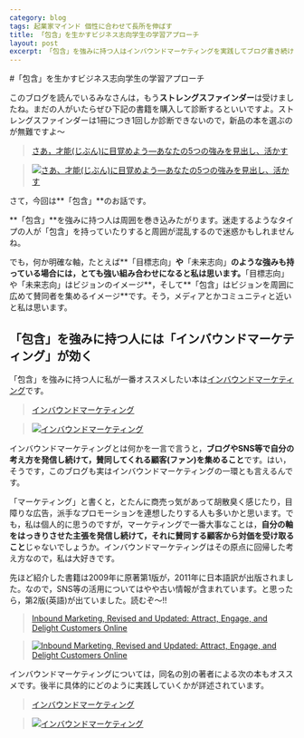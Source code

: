 ```yaml
---
category: blog
tags: 起業家マインド 個性に合わせて長所を伸ばす 
title: 「包含」を生かすビジネス志向学生の学習アプローチ
layout: post
excerpt: 「包含」を強みに持つ人はインバウンドマーケティングを実践してブログ書き続けると良いですよ。
---
```

#「包含」を生かすビジネス志向学生の学習アプローチ

このブログを読んでいるみなさんは，もう**ストレングスファインダー**は受けましたね。まだの人がいたらぜひ下記の書籍を購入して診断するといいですよ。ストレングスファインダーは1冊につき1回しか診断できないので，新品の本を選ぶのが無難ですよ〜

> [さあ，才能(じぶん)に目覚めよう―あなたの5つの強みを見出し、活かす](//www.amazon.co.jp/gp/product/4532149479/ref=as_li_ss_tl?ie=UTF8&camp=247&creative=7399&creativeASIN=4532149479&linkCode=as2&tag=zacky1972-22)

> [![さあ、才能(じぶん)に目覚めよう―あなたの5つの強みを見出し、活かす](//ws-fe.amazon-adsystem.com/widgets/q?_encoding=UTF8&ASIN=4532149479&Format=_SL160_&ID=AsinImage&MarketPlace=JP&ServiceVersion=20070822&WS=1&tag=zacky1972-22)](//www.amazon.co.jp/gp/product/4532149479/ref=as_li_ss_tl?ie=UTF8&camp=247&creative=7399&creativeASIN=4532149479&linkCode=as2&tag=zacky1972-22)

さて，今回は**「包含」**のお話です。

**「包含」**を強みに持つ人は周囲を巻き込みたがります。迷走するようなタイプの人が「包含」を持っていたりすると周囲が混乱するので迷惑かもしれませんね。

でも，何か明確な軸，たとえば**「目標志向」**や**「未来志向」**のような強みも持っている場合には，とても強い組み合わせになると私は思います。**「目標志向」や「未来志向」はビジョンのイメージ**，そして**「包含」はビジョンを周囲に広めて賛同者を集めるイメージ**です。そう，メディアとかコミュニティと近いと私は思います。

## 「包含」を強みに持つ人には「インバウンドマーケティング」が効く

「包含」を強みに持つ人に私が一番オススメしたい本は[インバウンドマーケティング](//www.amazon.co.jp/gp/product/4883999572/ref=as_li_ss_tl?ie=UTF8&camp=247&creative=7399&creativeASIN=4883999572&linkCode=as2&tag=zacky1972-22)です。

> [インバウンドマーケティング](//www.amazon.co.jp/gp/product/4883999572/ref=as_li_ss_tl?ie=UTF8&camp=247&creative=7399&creativeASIN=4883999572&linkCode=as2&tag=zacky1972-22)

> [![インバウンドマーケティング](//ws-fe.amazon-adsystem.com/widgets/q?_encoding=UTF8&ASIN=4883999572&Format=_SL160_&ID=AsinImage&MarketPlace=JP&ServiceVersion=20070822&WS=1&tag=zacky1972-22)](//www.amazon.co.jp/gp/product/4883999572/ref=as_li_ss_tl?ie=UTF8&camp=247&creative=7399&creativeASIN=4883999572&linkCode=as2&tag=zacky1972-22)

インバウンドマーケティングとは何かを一言で言うと，**ブログやSNS等で自分の考え方を発信し続けて，賛同してくれる顧客(ファン)を集めること**です。はい，そうです，このブログも実はインバウンドマーケティングの一環とも言えるんです。

「マーケティング」と書くと，とたんに商売っ気があって胡散臭く感じたり，目障りな広告，派手なプロモーションを連想したりする人も多いかと思います。でも，私は個人的に思うのですが，マーケティングで一番大事なことは，**自分の軸をはっきりさせた主張を発信し続けて，それに賛同する顧客から対価を受け取ること**じゃないでしょうか。インバウンドマーケティングはその原点に回帰した考え方なので，私は大好きです。

先ほど紹介した書籍は2009年に原著第1版が，2011年に日本語訳が出版されました。なので，SNS等の活用についてはやや古い情報が含まれています。と思ったら，第2版(英語)が出ていました。読むぞ〜!!

> [Inbound Marketing, Revised and Updated: Attract, Engage, and Delight Customers Online](//www.amazon.co.jp/gp/product/B00MIT7ALS/ref=as_li_ss_tl?ie=UTF8&camp=247&creative=7399&creativeASIN=B00MIT7ALS&linkCode=as2&tag=zacky1972-22)

> [![Inbound Marketing, Revised and Updated: Attract, Engage, and Delight Customers Online](//ws-fe.amazon-adsystem.com/widgets/q?_encoding=UTF8&ASIN=B00MIT7ALS&Format=_SL160_&ID=AsinImage&MarketPlace=JP&ServiceVersion=20070822&WS=1&tag=zacky1972-22)](//www.amazon.co.jp/gp/product/B00MIT7ALS/ref=as_li_ss_tl?ie=UTF8&camp=247&creative=7399&creativeASIN=B00MIT7ALS&linkCode=as2&tag=zacky1972-22)


インバウンドマーケティングについては，同名の別の著者による次の本もオススメです。後半に具体的にどのように実践していくかが詳述されています。

> [インバウンドマーケティング](//www.amazon.co.jp/gp/product/4797372192/ref=as_li_ss_tl?ie=UTF8&camp=247&creative=7399&creativeASIN=4797372192&linkCode=as2&tag=zacky1972-22)

> [![インバウンドマーケティング](//ws-fe.amazon-adsystem.com/widgets/q?_encoding=UTF8&ASIN=4797372192&Format=_SL160_&ID=AsinImage&MarketPlace=JP&ServiceVersion=20070822&WS=1&tag=zacky1972-22)](//www.amazon.co.jp/gp/product/4797372192/ref=as_li_ss_tl?ie=UTF8&camp=247&creative=7399&creativeASIN=4797372192&linkCode=as2&tag=zacky1972-22)

